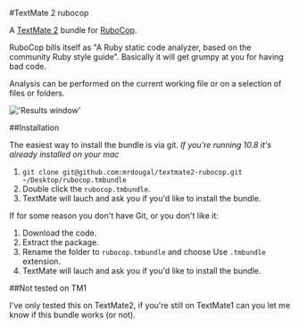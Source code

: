 #TextMate 2 rubocop

A [TextMate 2](https://github.com/textmate/textmate) bundle for [RuboCop](https://github.com/bbatsov/rubocop).

RuboCop bills itself as "A Ruby static code analyzer, based on the community Ruby style guide".
Basically it will get grumpy at you for having bad code.

Analysis can be performed on the current working file or on a selection of files or folders.

!['Results window'](https://pbs.twimg.com/media/BiGCdWjCQAAzZwp.png "Results window")

##Installation

The easiest way to install the bundle is via git. *If you're running 10.8 it's already installed on your mac*

1. `git clone git@github.com:mrdougal/textmate2-rubocop.git ~/Desktop/rubocop.tmbundle`
2. Double click the `rubocop.tmbundle`.
3. TextMate will lauch and ask you if you'd like to install the bundle.

If for some reason you don't have Git, or you don't like it:

1. Download the code.
2. Extract the package.
3. Rename the folder to `rubocop.tmbundle` and choose Use `.tmbundle` extension.
4. TextMate will lauch and ask you if you'd like to install the bundle.


##Not tested on TM1

I've only tested this on TextMate2, if you're still on TextMate1 can you let me know if this bundle works (or not).
